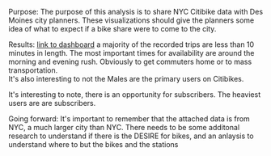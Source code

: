 Purpose:
The purpose of this analysis is to share NYC Citibike data with Des Moines city planners.  These visualizations should give the planners some idea of what to expect if a bike share were to come to the city.

Results:
[link to dashboard](https://public.tableau.com/app/profile/joseph.antoniotti/viz/Module14homeworkfinal/Story1?publish=yes)
a majority of the recorded trips are less than 10 minutes in length.  The most important times for availability are around the morning and evening rush.  Obviously to get commuters home or to mass transportation.  
It's also interesting to not the Males are the primary users on Citibikes.  

It's interesting to note, there is an opportunity for subscribers.  The heaviest users are are subscribers.


Going forward:
It's important to remember that the attached data is from NYC, a much larger city than NYC.  There needs to be some additonal research to understand if there is the DESIRE for bikes, and an anlaysis to understand where to but the bikes and the stations
